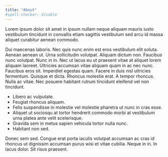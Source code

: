 ```yaml
---
title: "About"
#spell-checker: disable
---
```

Lorem ipsum dolor sit amet in ipsum nullam neque aliquam mauris iusto vestibulum tincidunt in convallis etiam sagittis vestibulum sed arcu id massa aliquet curabitur aenean commodo.

Dui maecenas laboris. Nec quis nunc enim est eros vestibulum elit soluta. Aenean aenean ut. Urna sollicitudin volutpat. Aliquam dictum non. Faucibus nunc volutpat. Nunc in in. Nec ut lacus eu ut praesent vitae at aliquet lorem aliquam laoreet. Ultricies accumsan vitae aliquam quam in ac nec nunc. Faucibus eros sit. Imperdiet egestas quam. Facere in duis nisl ultricies fermentum. Quisque et dicta. Rhoncus molestie erat. A tempor rhoncus. Nulla ac vitae. Nec posuere habitant rutrum tincidunt eleifend vel non tincidunt.

* Libero ac vulputate.
* Feugiat rhoncus aliquam.
* Felis suspendisse in molestie vel molestie pharetra ut nunc in cras esse.
* Aliquet ut sociosqu at tortor hendrerit commodo morbi at vestibulum urna platea ante velit scelerisque.
* Gravida sem in metus sapien vehicula tortor nulla nunc.
* Habitant non sed.

Donec sem sed. Congue erat porta iaculis volutpat accumsan ac cras id rhoncus ut dignissim accumsan purus wisi et vitae cubilia. Neque in in. In lacus dolor. Sit risus praesent.
